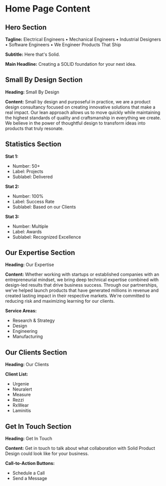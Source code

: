 # Home Page Content

## Hero Section

**Tagline:**
Electrical Engineers • Mechanical Engineers • Industrial Designers • Software Engineers • We Engineer Products That Ship

**Subtitle:**
Here that's Solid.

**Main Headline:**
Creating a SOLID foundation for your next idea.

## Small By Design Section

**Heading:**
Small By Design

**Content:**
Small by design and purposeful in practice, we are a product design consultancy focused on creating innovative solutions that make a real impact. Our lean approach allows us to move quickly while maintaining the highest standards of quality and craftsmanship in everything we create. We believe in the power of thoughtful design to transform ideas into products that truly resonate.

## Statistics Section

**Stat 1:**
- Number: 50+
- Label: Projects
- Sublabel: Delivered

**Stat 2:**
- Number: 100%
- Label: Success Rate
- Sublabel: Based on our Clients

**Stat 3:**
- Number: Multiple
- Label: Awards
- Sublabel: Recognized Excellence

## Our Expertise Section

**Heading:**
Our Expertise

**Content:**
Whether working with startups or established companies with an entrepreneurial mindset, we bring deep technical expertise combined with design-led results that drive business success. Through our partnerships, we've helped launch products that have generated millions in revenue and created lasting impact in their respective markets. We're committed to reducing risk and maximizing learning for our clients.

**Service Areas:**
- Research & Strategy
- Design
- Engineering
- Manufacturing

## Our Clients Section

**Heading:**
Our Clients

**Client List:**
- Urgenie
- Neuralert
- Measure
- Rezzi
- RxWear
- Laminitis

## Get In Touch Section

**Heading:**
Get In Touch

**Content:**
Get in touch to talk about what collaboration with Solid Product Design could look like for your business.

**Call-to-Action Buttons:**
- Schedule a Call
- Send a Message
